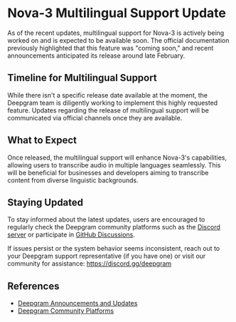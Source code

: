 # Nova-3 Multilingual Support Update

As of the recent updates, multilingual support for Nova-3 is actively being worked on and is expected to be available soon. The official documentation previously highlighted that this feature was "coming soon," and recent announcements anticipated its release around late February.

## Timeline for Multilingual Support
While there isn't a specific release date available at the moment, the Deepgram team is diligently working to implement this highly requested feature. Updates regarding the release of multilingual support will be communicated via official channels once they are available.

## What to Expect
Once released, the multilingual support will enhance Nova-3's capabilities, allowing users to transcribe audio in multiple languages seamlessly. This will be beneficial for businesses and developers aiming to transcribe content from diverse linguistic backgrounds.

## Staying Updated
To stay informed about the latest updates, users are encouraged to regularly check the Deepgram community platforms such as the [Discord server](https://discord.gg/deepgram) or participate in [GitHub Discussions](https://github.com/orgs/deepgram/discussions).

If issues persist or the system behavior seems inconsistent, reach out to your Deepgram support representative (if you have one) or visit our community for assistance: https://discord.gg/deepgram

## References
- [Deepgram Announcements and Updates](https://api.deepgram.com/v1/listen)
- [Deepgram Community Platforms](https://community.deepgram.com)